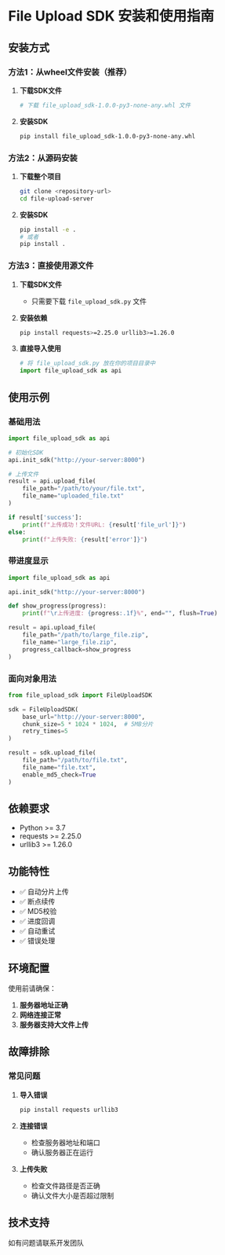 # File Upload SDK 安装和使用指南

## 安装方式

### 方法1：从wheel文件安装（推荐）

1. **下载SDK文件**
   ```bash
   # 下载 file_upload_sdk-1.0.0-py3-none-any.whl 文件
   ```

2. **安装SDK**
   ```bash
   pip install file_upload_sdk-1.0.0-py3-none-any.whl
   ```

### 方法2：从源码安装

1. **下载整个项目**
   ```bash
   git clone <repository-url>
   cd file-upload-server
   ```

2. **安装SDK**
   ```bash
   pip install -e .
   # 或者
   pip install .
   ```

### 方法3：直接使用源文件

1. **下载SDK文件**
   - 只需要下载 `file_upload_sdk.py` 文件

2. **安装依赖**
   ```bash
   pip install requests>=2.25.0 urllib3>=1.26.0
   ```

3. **直接导入使用**
   ```python
   # 将 file_upload_sdk.py 放在你的项目目录中
   import file_upload_sdk as api
   ```

## 使用示例

### 基础用法

```python
import file_upload_sdk as api

# 初始化SDK
api.init_sdk("http://your-server:8000")

# 上传文件
result = api.upload_file(
    file_path="/path/to/your/file.txt",
    file_name="uploaded_file.txt"
)

if result['success']:
    print(f"上传成功！文件URL: {result['file_url']}")
else:
    print(f"上传失败: {result['error']}")
```

### 带进度显示

```python
import file_upload_sdk as api

api.init_sdk("http://your-server:8000")

def show_progress(progress):
    print(f"\r上传进度: {progress:.1f}%", end="", flush=True)

result = api.upload_file(
    file_path="/path/to/large_file.zip",
    file_name="large_file.zip",
    progress_callback=show_progress
)
```

### 面向对象用法

```python
from file_upload_sdk import FileUploadSDK

sdk = FileUploadSDK(
    base_url="http://your-server:8000",
    chunk_size=5 * 1024 * 1024,  # 5MB分片
    retry_times=5
)

result = sdk.upload_file(
    file_path="/path/to/file.txt",
    file_name="file.txt",
    enable_md5_check=True
)
```

## 依赖要求

- Python >= 3.7
- requests >= 2.25.0
- urllib3 >= 1.26.0

## 功能特性

- ✅ 自动分片上传
- ✅ 断点续传
- ✅ MD5校验
- ✅ 进度回调
- ✅ 自动重试
- ✅ 错误处理

## 环境配置

使用前请确保：

1. **服务器地址正确**
2. **网络连接正常**
3. **服务器支持大文件上传**

## 故障排除

### 常见问题

1. **导入错误**
   ```bash
   pip install requests urllib3
   ```

2. **连接错误**
   - 检查服务器地址和端口
   - 确认服务器正在运行

3. **上传失败**
   - 检查文件路径是否正确
   - 确认文件大小是否超过限制

## 技术支持

如有问题请联系开发团队
